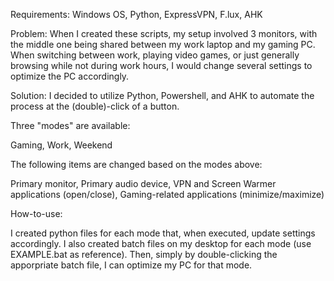 Requirements: Windows OS, Python, ExpressVPN, F.lux, AHK

Problem: When I created these scripts, my setup involved 3 monitors, with the middle one being shared between my work laptop and my gaming PC. When switching between work, playing video games, or just generally browsing while not during work hours, I would change several settings to optimize the PC accordingly.

Solution: I decided to utilize Python, Powershell, and AHK to automate the process at the (double)-click of a button. 

Three "modes" are available:

Gaming, 
Work, 
Weekend

The following items are changed based on the modes above:

Primary monitor, 
Primary audio device, 
VPN and Screen Warmer applications (open/close), 
Gaming-related applications (minimize/maximize)

How-to-use:

I created python files for each mode that, when executed, update settings accordingly. I also created batch files on my desktop for each mode (use EXAMPLE.bat as reference).
Then, simply by double-clicking the apporpriate batch file, I can optimize my PC for that mode.
